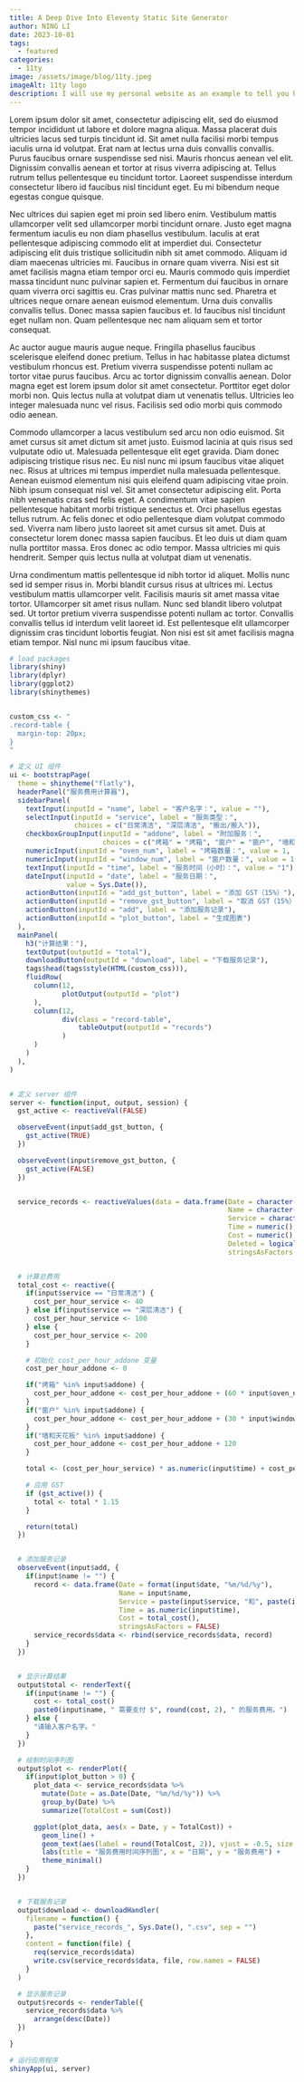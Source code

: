 ```yaml
---
title: A Deep Dive Into Eleventy Static Site Generator
author: NING LI
date: 2023-10-01
tags:
  - featured
categories:
  - 11ty
image: /assets/image/blog/11ty.jpeg
imageAlt: 11ty logo
description: I will use my personal website as an example to tell you how to build a website from scratch using the 11ty static website generator. It's going to be fun!
---
```


Lorem ipsum dolor sit amet, consectetur adipiscing elit, sed do eiusmod tempor incididunt ut labore et dolore magna aliqua. Massa placerat duis ultricies lacus sed turpis tincidunt id. Sit amet nulla facilisi morbi tempus iaculis urna id volutpat. Erat nam at lectus urna duis convallis convallis. Purus faucibus ornare suspendisse sed nisi. Mauris rhoncus aenean vel elit. Dignissim convallis aenean et tortor at risus viverra adipiscing at. Tellus rutrum tellus pellentesque eu tincidunt tortor. Laoreet suspendisse interdum consectetur libero id faucibus nisl tincidunt eget. Eu mi bibendum neque egestas congue quisque.

Nec ultrices dui sapien eget mi proin sed libero enim. Vestibulum mattis ullamcorper velit sed ullamcorper morbi tincidunt ornare. Justo eget magna fermentum iaculis eu non diam phasellus vestibulum. Iaculis at erat pellentesque adipiscing commodo elit at imperdiet dui. Consectetur adipiscing elit duis tristique sollicitudin nibh sit amet commodo. Aliquam id diam maecenas ultricies mi. Faucibus in ornare quam viverra. Nisi est sit amet facilisis magna etiam tempor orci eu. Mauris commodo quis imperdiet massa tincidunt nunc pulvinar sapien et. Fermentum dui faucibus in ornare quam viverra orci sagittis eu. Cras pulvinar mattis nunc sed. Pharetra et ultrices neque ornare aenean euismod elementum. Urna duis convallis convallis tellus. Donec massa sapien faucibus et. Id faucibus nisl tincidunt eget nullam non. Quam pellentesque nec nam aliquam sem et tortor consequat.

Ac auctor augue mauris augue neque. Fringilla phasellus faucibus scelerisque eleifend donec pretium. Tellus in hac habitasse platea dictumst vestibulum rhoncus est. Pretium viverra suspendisse potenti nullam ac tortor vitae purus faucibus. Arcu ac tortor dignissim convallis aenean. Dolor magna eget est lorem ipsum dolor sit amet consectetur. Porttitor eget dolor morbi non. Quis lectus nulla at volutpat diam ut venenatis tellus. Ultricies leo integer malesuada nunc vel risus. Facilisis sed odio morbi quis commodo odio aenean.

Commodo ullamcorper a lacus vestibulum sed arcu non odio euismod. Sit amet cursus sit amet dictum sit amet justo. Euismod lacinia at quis risus sed vulputate odio ut. Malesuada pellentesque elit eget gravida. Diam donec adipiscing tristique risus nec. Eu nisl nunc mi ipsum faucibus vitae aliquet nec. Risus at ultrices mi tempus imperdiet nulla malesuada pellentesque. Aenean euismod elementum nisi quis eleifend quam adipiscing vitae proin. Nibh ipsum consequat nisl vel. Sit amet consectetur adipiscing elit. Porta nibh venenatis cras sed felis eget. A condimentum vitae sapien pellentesque habitant morbi tristique senectus et. Orci phasellus egestas tellus rutrum. Ac felis donec et odio pellentesque diam volutpat commodo sed. Viverra nam libero justo laoreet sit amet cursus sit amet. Duis at consectetur lorem donec massa sapien faucibus. Et leo duis ut diam quam nulla porttitor massa. Eros donec ac odio tempor. Massa ultricies mi quis hendrerit. Semper quis lectus nulla at volutpat diam ut venenatis.

Urna condimentum mattis pellentesque id nibh tortor id aliquet. Mollis nunc sed id semper risus in. Morbi blandit cursus risus at ultrices mi. Lectus vestibulum mattis ullamcorper velit. Facilisis mauris sit amet massa vitae tortor. Ullamcorper sit amet risus nullam. Nunc sed blandit libero volutpat sed. Ut tortor pretium viverra suspendisse potenti nullam ac tortor. Convallis convallis tellus id interdum velit laoreet id. Est pellentesque elit ullamcorper dignissim cras tincidunt lobortis feugiat. Non nisi est sit amet facilisis magna etiam tempor. Nisl nunc mi ipsum faucibus vitae.

```r
# load packages
library(shiny)
library(dplyr)
library(ggplot2)
library(shinythemes)


custom_css <- "
.record-table {
  margin-top: 20px;
}
"

# 定义 UI 组件
ui <- bootstrapPage(
  theme = shinytheme("flatly"),
  headerPanel("服务费用计算器"),
  sidebarPanel(
    textInput(inputId = "name", label = "客户名字：", value = ""),
    selectInput(inputId = "service", label = "服务类型：",
                choices = c("日常清洁", "深层清洁", "搬出/搬入")),
    checkboxGroupInput(inputId = "addone", label = "附加服务：",
                       choices = c("烤箱" = "烤箱", "窗户" = "窗户", "墙和天花板" = "墙和天花板")),
    numericInput(inputId = "oven_num", label = "烤箱数量：", value = 1, min = 1),
    numericInput(inputId = "window_num", label = "窗户数量：", value = 1, min = 1),
    textInput(inputId = "time", label = "服务时间（小时）：", value = "1"),
    dateInput(inputId = "date", label = "服务日期：",
              value = Sys.Date()),
    actionButton(inputId = "add_gst_button", label = "添加 GST（15%）"),
    actionButton(inputId = "remove_gst_button", label = "取消 GST（15%）"),
    actionButton(inputId = "add", label = "添加服务记录"),
    actionButton(inputId = "plot_button", label = "生成图表")
  ),
  mainPanel(
    h3("计算结果："),
    textOutput(outputId = "total"),
    downloadButton(outputId = "download", label = "下载服务记录"),
    tags$head(tags$style(HTML(custom_css))),
    fluidRow(
      column(12,
             plotOutput(outputId = "plot")
      ),
      column(12,
             div(class = "record-table",
                 tableOutput(outputId = "records")
             )
      )
    )
  ),
)


# 定义 server 组件
server <- function(input, output, session) {
  gst_active <- reactiveVal(FALSE)

  observeEvent(input$add_gst_button, {
    gst_active(TRUE)
  })

  observeEvent(input$remove_gst_button, {
    gst_active(FALSE)
  })


  service_records <- reactiveValues(data = data.frame(Date = character(),
                                                      Name = character(),
                                                      Service = character(),
                                                      Time = numeric(),
                                                      Cost = numeric(),
                                                      Deleted = logical(),
                                                      stringsAsFactors = FALSE))


  # 计算总费用
  total_cost <- reactive({
    if(input$service == "日常清洁") {
      cost_per_hour_service <- 40
    } else if(input$service == "深层清洁") {
      cost_per_hour_service <- 100
    } else {
      cost_per_hour_service <- 200
    }

    # 初始化 cost_per_hour_addone 变量
    cost_per_hour_addone <- 0

    if("烤箱" %in% input$addone) {
      cost_per_hour_addone <- cost_per_hour_addone + (60 * input$oven_num)
    }
    if("窗户" %in% input$addone) {
      cost_per_hour_addone <- cost_per_hour_addone + (30 * input$window_num)
    }
    if("墙和天花板" %in% input$addone) {
      cost_per_hour_addone <- cost_per_hour_addone + 120
    }

    total <- (cost_per_hour_service) * as.numeric(input$time) + cost_per_hour_addone

    # 应用 GST
    if (gst_active()) {
      total <- total * 1.15
    }

    return(total)
  })


  # 添加服务记录
  observeEvent(input$add, {
    if(input$name != "") {
      record <- data.frame(Date = format(input$date, "%m/%d/%y"),
                           Name = input$name,
                           Service = paste(input$service, "和", paste(input$addone, collapse = "，")),
                           Time = as.numeric(input$time),
                           Cost = total_cost(),
                           stringsAsFactors = FALSE)
      service_records$data <- rbind(service_records$data, record)
    }
  })


  # 显示计算结果
  output$total <- renderText({
    if(input$name != "") {
      cost <- total_cost()
      paste0(input$name, " 需要支付 $", round(cost, 2), " 的服务费用。")
    } else {
      "请输入客户名字。"
    }
  })

  # 绘制时间序列图
  output$plot <- renderPlot({
    if(input$plot_button > 0) {
      plot_data <- service_records$data %>%
        mutate(Date = as.Date(Date, "%m/%d/%y")) %>%
        group_by(Date) %>%
        summarize(TotalCost = sum(Cost))

      ggplot(plot_data, aes(x = Date, y = TotalCost)) +
        geom_line() +
        geom_text(aes(label = round(TotalCost, 2)), vjust = -0.5, size = 4) +
        labs(title = "服务费用时间序列图", x = "日期", y = "服务费用") +
        theme_minimal()
    }
  })


  # 下载服务记录
  output$download <- downloadHandler(
    filename = function() {
      paste("service_records_", Sys.Date(), ".csv", sep = "")
    },
    content = function(file) {
      req(service_records$data)
      write.csv(service_records$data, file, row.names = FALSE)
    }
  )

  # 显示服务记录
  output$records <- renderTable({
    service_records$data %>%
      arrange(desc(Date))
  })

}

# 运行应用程序
shinyApp(ui, server)

```
